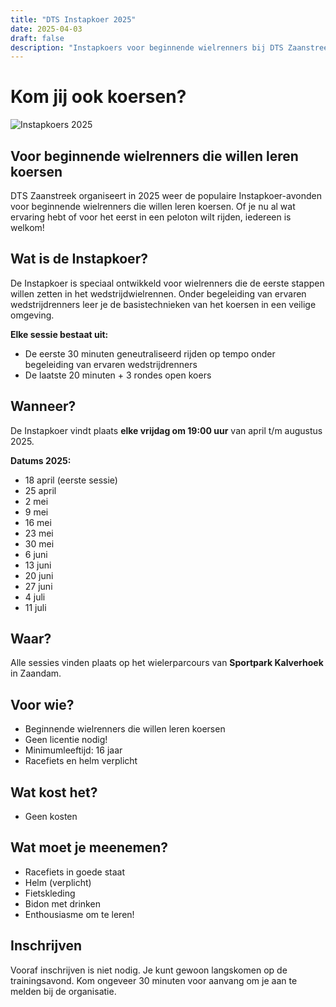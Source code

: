```yaml
---
title: "DTS Instapkoer 2025"
date: 2025-04-03
draft: false
description: "Instapkoers voor beginnende wielrenners bij DTS Zaanstreek"
---
```


# Kom jij ook koersen?

![Instapkoers 2025](/images/news/instapkoers2025.jpg)


## Voor beginnende wielrenners die willen leren koersen

DTS Zaanstreek organiseert in 2025 weer de populaire Instapkoer-avonden voor beginnende wielrenners die willen leren koersen. Of je nu al wat ervaring hebt of voor het eerst in een peloton wilt rijden, iedereen is welkom!

## Wat is de Instapkoer?

De Instapkoer is speciaal ontwikkeld voor wielrenners die de eerste stappen willen zetten in het wedstrijdwielrennen. Onder begeleiding van ervaren wedstrijdrenners leer je de basistechnieken van het koersen in een veilige omgeving.

**Elke sessie bestaat uit:**
- De eerste 30 minuten geneutraliseerd rijden op tempo onder begeleiding van ervaren wedstrijdrenners
- De laatste 20 minuten + 3 rondes open koers

## Wanneer?

De Instapkoer vindt plaats **elke vrijdag om 19:00 uur** van april t/m augustus 2025.

**Datums 2025:**
- 18 april (eerste sessie)
- 25 april
- 2 mei
- 9 mei
- 16 mei
- 23 mei
- 30 mei
- 6 juni
- 13 juni
- 20 juni
- 27 juni
- 4 juli
- 11 juli


## Waar?

Alle sessies vinden plaats op het wielerparcours van **Sportpark Kalverhoek** in Zaandam.

## Voor wie?

- Beginnende wielrenners die willen leren koersen
- Geen licentie nodig!
- Minimumleeftijd: 16 jaar
- Racefiets en helm verplicht

## Wat kost het?

- Geen kosten

## Wat moet je meenemen?

- Racefiets in goede staat
- Helm (verplicht)
- Fietskleding
- Bidon met drinken
- Enthousiasme om te leren!

## Inschrijven

Vooraf inschrijven is niet nodig. Je kunt gewoon langskomen op de trainingsavond. Kom ongeveer 30 minuten voor aanvang om je aan te melden bij de organisatie.

